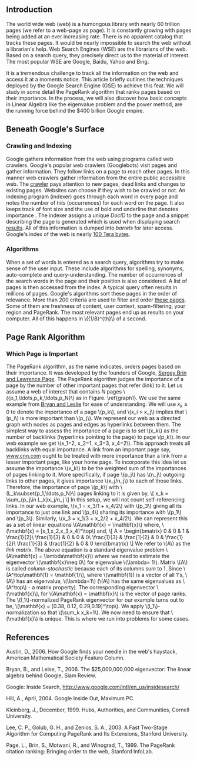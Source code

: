 ## Introduction

The world wide web (web) is a humongous library with nearly 60 trillion pages (we refer to a web-page as page). It is constantly growing with pages being added at an ever increasing rate. There is no apparent catalog that tracks these pages. It would be nearly impossible to search the web without a librarian's help. Web Search Engines (WSE) are the librarians of the web. Based on a search query, they precisely direct us to the material of interest. The most popular WSE are Google, Baidu, Yahoo and Bing.

It is a tremendous challenge to track all the information on the web and access it at a moments notice. This article briefly outlines the techniques deployed by the Google Search Engine (GSE) to achieve this feat. We will study in some detail the PageRank algorithm that ranks pages based on their importance. In the process, we will also discover how basic concepts in Linear Algebra like the eigenvalue problem and the power method, are the running force behind the \$400 billion Google empire.

## Beneath Google's Surface

### Crawling and Indexing

Google gathers information from the web using programs called web crawlers. Google's popular web crawlers (Googlebots) visit pages and gather information. They follow links on a page to reach other pages. In this manner web crawlers gather information from the entire public accessible web. The [crawler](#insideGoogleSearch) pays attention to new pages, dead links and changes to existing pages. Websites can choose if they wish to be crawled or not. An indexing program (indexer) goes through each word in every page and notes the number of *hits* (occurrences) for each word on the page. It also keeps track of font size and the use of bold and underline that denotes importance . The indexer assigns a unique *DocID* to the page and a snippet describing the page is generated which is used when displaying search [results](#hillInside). All of this information is dumped into *barrels* for later access. Google's index of the web is nearly [100 Tera bytes](#insideGoogleSearch).

### Algorithms

When a set of words is entered as a search query, algorithms try to make sense of the user input. These include algorithms for spelling, synonyms, auto-complete and query-understanding. The number of occurrences of the search words in the page and their position is also considered. A list of pages is then accessed from the index. A typical query often results in millions of pages. Google's algorithms sort these pages in the order of relevance. More than 200 criteria are used to filter and order [these pages](#insideGoogleSearch). Some of them are freshness of content, user context, spam-filtering, your region and PageRank. The most relevant pages end up as results on your computer. All of this happens in \\({1/8}^{th}\\) of a second.

## Page Rank Algorithm

### Which Page is Important

The PageRank algorithm, as the name indicates, orders pages based on their importance. It was developed by the founders of Google, [Sergey Brin and Lawrence Page](#page1999pagerank). The PageRank algorithm judges the importance of a page by the number of other important pages that refer (link) to it. Let us assume a web of interest that contains $N$ pages \\(\{p_1,\ldots,p_k,\ldots,p_N\}\\) as in Figure. \ref{graph1}. We use the same example from [Bryan and Leslie](#bryan200625) for ease of understanding. We will use $x_k \geq 0$ to denote the importance of a page \\(p_k\\), and \\(x_i > x_j\\) implies that \\(p_i\\) is more important than \\(p_j\\). We represent our web as a directed graph with nodes as pages and edges as hyperlinks between them. The simplest way to assess the importance of a page is to set \\(x_k\\) as the number of backlinks (hyperlinks pointing to the page) to page \\(p_k\\). In our web example we get \\(x_1=2, x_2=1, x_3=3, x_4=2\\). This approach treats all backlinks with equal importance. A link from an important page say, www.cnn.com ought to be treated with more importance than a link from a lesser important page, like your home page. To incorporate this idea let us assume the importance \\(x_k\\) to be the weighted sum of the importances of pages linking to it. More specifically, if page \\(p_j\\) has \\(n_j\\) outgoing links to other pages, it gives importance \\(x_j/n_j\\) to each of those links. Therefore, the importance of page \\(p_k\\) with \\(L_k\subset\{p_1,\ldots,p_N\}\\) pages linking to it is given by,
\\[
x_k = \sum_{p_j\in L_k}x_j/n_j
\\]
In this setup, we will not count self-referencing links. In our web example, \\(x_1 = x_3/1 + x_4/2\\) with \\(p_3\\) giving all its importance to just one link and \\(p_4\\) sharing its importance with \\(p_1\\) and \\(p_3\\). Similarly, \\(x_3 = x_1/3 + x_2/2 + x_4/2\\). We can represent this as a set of linear equations \\(A\mathbf{x} = \mathbf{x}\\) where, \\(\mathbf{x} = [x_1,x_2,x_3,x_4]^\top\\) and,
\\[
A =
\begin{bmatrix}
0 & 0 & 1 & \frac{1}{2}\\
\frac{1}{3} & 0 & 0 & 0\\
\frac{1}{3} & \frac{1}{2} & 0 & \frac{1}{2}\\
\frac{1}{3} & \frac{1}{2} & 0 & 0
\end{bmatrix}
\\]
We refer to \\(A\\) as the *link matrix*. The above equation is a standard eigenvalue problem \\(A\mathbf{x} = \lambda\mathbf{x}\\) where we need to estimate the eigenvector \\(\mathbf{x}\neq 0\\) for eigenvalue \\(\lambda= 1\\). Matrix \\(A\\) is called *column-stochastic* because each of its columns sum to 1. Since \\(A^\top\mathbf{1} = \mathbf{1}\\), where \\(\mathbf{1}\) is a vector of all 1's, \\(A\\) has an eigenvalue, \\(\lambda=1\\) (\\(A\\) has the same eigenvalues as \\(A^\top\\) - a matrix property). The corresponding eigenvector \\(\mathbf{x}\\), for \\(A\mathbf{x} = \mathbf{x}\\) is the vector of page ranks. The \\(l_1\\)-normalized PageRank eigenvector for our example turns out to be, \\(\mathbf{x} = [0.38, 0.12, 0.29,0.19]^\top\\). We apply \\(l_1\\)-normalization so that \\(\sum_k x_k=1\\). We now need to ensure that \\(\mathbf{x}\\) is unique. This is where we run into problems for some cases.

## References
<a name="austin2006google">Austin, D., 2006. How Google finds your needle in the web's haystack, American Mathematical Society Feature Column.

<a name="bryan200625">Bryan, B., and Leise, T., 2006. The \$25,000,000,000 eigenvector: The linear algebra behind Google, Siam Review.

<a name="insideGoogleSearch"> Google: Inside Search, http://www.google.com/intl/en_us/insidesearch/

<a name="hillInside">Hill, A., April, 2004. Google Inside Out, Maximum PC.

<a name="hits">Kleinberg, J., December, 1999. Hubs, Authorities, and Communities, Cornell University.

<a name="danglingSol">Lee, C. P., Golub, G. H., and Zenios, S. A., 2003. A Fast Two-Stage Algorithm for Computing PageRank and Its Extensions, Stanford University.

<a name="page1999pagerank"> Page, L., Brin, S., Motwani, R., and Winograd, T., 1999. The PageRank citation ranking: Bringing order to the web, Stanford InfoLab.
